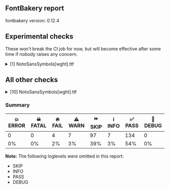 ## FontBakery report

fontbakery version: 0.12.4



## Experimental checks

These won't break the CI job for now, but will become effective after some time if nobody raises any concern.


<details><summary>[1] NotoSansSymbols[wght].ttf</summary>
<div>
<details>
    <summary>⚠️ <b>WARN</b> Validate location, size and resolution of article images. <a href="https://fontbakery.readthedocs.io/en/stable/fontbakery/checks/googlefonts.article.html#"></a></summary>
    <div>







* ⚠️ **WARN** <p>Family metadata at fonts/NotoSansSymbols/googlefonts/variable does not have an article.</p>
 [code: lacks-article]



</div>
</details>
</div>
</details>




## All other checks



<details><summary>[10] NotoSansSymbols[wght].ttf</summary>
<div>
<details>
    <summary>⚠️ <b>WARN</b> Detect any interpolation issues in the font. <a href="https://fontbakery.readthedocs.io/en/stable/fontbakery/checks/universal.html#"></a></summary>
    <div>







* ⚠️ **WARN** <p>Interpolation issues were found in the font:</p>
<pre><code>- Contour 2 point 10 in glyph 'u1F75D' has a kink between location wght=100 and location wght=900

- Contour 0 point 51 in glyph 'uni2649' has a kink between location wght=400 and location wght=100

- Contour 0 point 51 in glyph 'uni2649' has a kink between location wght=100 and location wght=900
</code></pre>
 [code: interpolation-issues]



</div>
</details>

<details>
    <summary>⚠️ <b>WARN</b> Check math signs have the same width. <a href="https://fontbakery.readthedocs.io/en/stable/fontbakery/checks/universal.html#"></a></summary>
    <div>







* ⚠️ **WARN** <p>The most common width is 572 among a set of 6 math glyphs.
The following math glyphs have a different width, though:</p>
<p>Width = 322:
minus</p>
 [code: width-outliers]



</div>
</details>

<details>
    <summary>⚠️ <b>WARN</b> Check font contains no unreachable glyphs <a href="https://fontbakery.readthedocs.io/en/stable/fontbakery/checks/universal.html#"></a></summary>
    <div>







* ⚠️ **WARN** <p>The following glyphs could not be reached by codepoint or substitution rules:</p>
<pre><code>- enclosingcircle

- enclosingcirclebackslash

- enclosingdiamond

- enclosingsquare

- enclosingupwardpointingtriangle
</code></pre>
 [code: unreachable-glyphs]



</div>
</details>

<details>
    <summary>⚠️ <b>WARN</b> Ensure soft_dotted characters lose their dot when combined with marks that replace the dot. <a href="https://fontbakery.readthedocs.io/en/stable/fontbakery/checks/shaping.html#"></a></summary>
    <div>







* ⚠️ **WARN** <p>The dot of soft dotted characters used in orthographies <em>must</em> disappear in the following strings: į̀ į́ į̂ į̃ į̄ į̌</p>
<p>The dot of soft dotted characters <em>should</em> disappear in other cases, for example: į̆ į̇ į̈ į̊ į̋ į̦̀ į̦́ į̦̂ į̦̃ į̦̄ į̦̆ į̦̇ į̦̈ į̦̊ į̦̋ į̦̌ į̧̀ į̧́ į̧̂ į̧̃</p>
<p>Your font fully covers the following languages that require the soft-dotted feature: Lithuanian (Latn, 2,357,094 speakers).</p>
<p>Your font does <em>not</em> cover the following languages that require the soft-dotted feature: Southern Kisi (Latn, 360,000 speakers), Dutch (Latn, 31,709,104 speakers), Sar (Latn, 500,000 speakers), Mango (Latn, 77,000 speakers), Belarusian (Cyrl, 10,064,517 speakers), Cicipu (Latn, 44,000 speakers), Makaa (Latn, 221,000 speakers), Koonzime (Latn, 40,000 speakers), Lugbara (Latn, 2,200,000 speakers), Dan (Latn, 1,099,244 speakers), Nzakara (Latn, 50,000 speakers), Dii (Latn, 71,000 speakers), Bete-Bendi (Latn, 100,000 speakers), Avokaya (Latn, 100,000 speakers), Aghem (Latn, 38,843 speakers), Kom (Latn, 360,685 speakers), Nateni (Latn, 100,000 speakers), Zapotec (Latn, 490,000 speakers), Igbo (Latn, 27,823,640 speakers), Bafut (Latn, 158,146 speakers), Ekpeye (Latn, 226,000 speakers), Yala (Latn, 200,000 speakers), Kpelle, Guinea (Latn, 622,000 speakers), Ijo, Southeast (Latn, 2,471,000 speakers), Ukrainian (Cyrl, 29,273,587 speakers), Mundani (Latn, 34,000 speakers), Mfumte (Latn, 79,000 speakers), Gulay (Latn, 250,478 speakers), South Central Banda (Latn, 244,000 speakers), Ngbaka (Latn, 1,020,000 speakers), Ebira (Latn, 2,200,000 speakers), Basaa (Latn, 332,940 speakers), Ejagham (Latn, 120,000 speakers), Navajo (Latn, 166,319 speakers), Fur (Latn, 1,230,163 speakers), Ma’di (Latn, 584,000 speakers).</p>
 [code: soft-dotted]



</div>
</details>

<details>
    <summary>⚠️ <b>WARN</b> Check for codepoints not covered by METADATA subsets. <a href="https://fontbakery.readthedocs.io/en/stable/fontbakery/checks/googlefonts.subsets.html#"></a></summary>
    <div>







* ⚠️ **WARN** <p>The following codepoints supported by the font are not covered by
any subsets defined in the font's metadata file, and will never
be served. You can solve this by either manually adding additional
subset declarations to METADATA.pb, or by editing the glyphset
definitions.</p>
<ul>
<li>U+02C7 CARON: try adding one of: canadian-aboriginal, yi, tifinagh</li>
<li>U+02C9 MODIFIER LETTER MACRON: not included in any glyphset definition</li>
<li>U+02D8 BREVE: try adding one of: canadian-aboriginal, yi</li>
<li>U+02D9 DOT ABOVE: try adding one of: canadian-aboriginal, yi</li>
<li>U+02DB OGONEK: try adding one of: canadian-aboriginal, yi</li>
<li>U+02DD DOUBLE ACUTE ACCENT: not included in any glyphset definition</li>
<li>U+0302 COMBINING CIRCUMFLEX ACCENT: try adding one of: cherokee, tifinagh, coptic, math</li>
<li>U+0306 COMBINING BREVE: try adding one of: old-permic, tifinagh</li>
<li>U+0307 COMBINING DOT ABOVE: try adding one of: malayalam, tifinagh, canadian-aboriginal, syriac, tai-le, coptic, old-permic, math</li>
<li>U+030A COMBINING RING ABOVE: try adding syriac</li>
<li>U+030B COMBINING DOUBLE ACUTE ACCENT: try adding one of: cherokee, osage</li>
<li>U+030C COMBINING CARON: try adding one of: cherokee, tai-le</li>
<li>U+0326 COMBINING COMMA BELOW: not included in any glyphset definition</li>
<li>U+0327 COMBINING CEDILLA: not included in any glyphset definition</li>
<li>U+0328 COMBINING OGONEK: not included in any glyphset definition</li>
<li>U+20DD COMBINING ENCLOSING CIRCLE: try adding symbols</li>
<li>U+20DE COMBINING ENCLOSING SQUARE: try adding symbols</li>
<li>U+20DF COMBINING ENCLOSING DIAMOND: try adding symbols</li>
<li>U+20E0 COMBINING ENCLOSING CIRCLE BACKSLASH: try adding symbols</li>
<li>U+20E2 COMBINING ENCLOSING SCREEN: try adding symbols</li>
<li>U+20E3 COMBINING ENCLOSING KEYCAP: try adding symbols</li>
<li>U+20E4 COMBINING ENCLOSING UPWARD POINTING TRIANGLE: try adding symbols</li>
<li>U+2160 ROMAN NUMERAL ONE: try adding symbols</li>
<li>U+2161 ROMAN NUMERAL TWO: try adding symbols</li>
<li>U+2162 ROMAN NUMERAL THREE: try adding symbols</li>
<li>U+2163 ROMAN NUMERAL FOUR: try adding symbols</li>
<li>U+2164 ROMAN NUMERAL FIVE: try adding symbols</li>
<li>U+2165 ROMAN NUMERAL SIX: try adding symbols</li>
<li>U+2166 ROMAN NUMERAL SEVEN: try adding symbols</li>
<li>U+2167 ROMAN NUMERAL EIGHT: try adding symbols</li>
<li>U+2168 ROMAN NUMERAL NINE: try adding symbols</li>
<li>U+2169 ROMAN NUMERAL TEN: try adding symbols</li>
<li>U+216A ROMAN NUMERAL ELEVEN: try adding symbols</li>
<li>U+216B ROMAN NUMERAL TWELVE: try adding symbols</li>
<li>U+216C ROMAN NUMERAL FIFTY: try adding symbols</li>
<li>U+216D ROMAN NUMERAL ONE HUNDRED: try adding symbols</li>
<li>U+216E ROMAN NUMERAL FIVE HUNDRED: try adding symbols</li>
<li>U+216F ROMAN NUMERAL ONE THOUSAND: try adding symbols</li>
<li>U+2170 SMALL ROMAN NUMERAL ONE: try adding symbols</li>
<li>U+2171 SMALL ROMAN NUMERAL TWO: try adding symbols</li>
<li>U+2172 SMALL ROMAN NUMERAL THREE: try adding symbols</li>
<li>U+2173 SMALL ROMAN NUMERAL FOUR: try adding symbols</li>
<li>U+2174 SMALL ROMAN NUMERAL FIVE: try adding symbols</li>
<li>U+2175 SMALL ROMAN NUMERAL SIX: try adding symbols</li>
<li>U+2176 SMALL ROMAN NUMERAL SEVEN: try adding symbols</li>
<li>U+2177 SMALL ROMAN NUMERAL EIGHT: try adding symbols</li>
<li>U+2178 SMALL ROMAN NUMERAL NINE: try adding symbols</li>
<li>U+2179 SMALL ROMAN NUMERAL TEN: try adding symbols</li>
<li>U+217A SMALL ROMAN NUMERAL ELEVEN: try adding symbols</li>
<li>U+217B SMALL ROMAN NUMERAL TWELVE: try adding symbols</li>
<li>U+217C SMALL ROMAN NUMERAL FIFTY: try adding symbols</li>
<li>U+217D SMALL ROMAN NUMERAL ONE HUNDRED: try adding symbols</li>
<li>U+217E SMALL ROMAN NUMERAL FIVE HUNDRED: try adding symbols</li>
<li>U+217F SMALL ROMAN NUMERAL ONE THOUSAND: try adding symbols</li>
<li>U+2180 ROMAN NUMERAL ONE THOUSAND C D: try adding symbols</li>
<li>U+2181 ROMAN NUMERAL FIVE THOUSAND: try adding symbols</li>
<li>U+2182 ROMAN NUMERAL TEN THOUSAND: try adding symbols</li>
<li>U+2183 ROMAN NUMERAL REVERSED ONE HUNDRED: try adding symbols</li>
<li>U+2185 ROMAN NUMERAL SIX LATE FORM: try adding symbols</li>
<li>U+2186 ROMAN NUMERAL FIFTY EARLY FORM: try adding symbols</li>
<li>U+2187 ROMAN NUMERAL FIFTY THOUSAND: try adding symbols</li>
<li>U+2188 ROMAN NUMERAL ONE HUNDRED THOUSAND: try adding symbols</li>
<li>U+218A TURNED DIGIT TWO: try adding symbols</li>
<li>U+218B TURNED DIGIT THREE: try adding symbols</li>
<li>U+2190 LEFTWARDS ARROW: try adding one of: symbols, math</li>
<li>U+2192 RIGHTWARDS ARROW: try adding one of: symbols, math</li>
<li>U+2194 LEFT RIGHT ARROW: try adding one of: symbols, math</li>
<li>U+2195 UP DOWN ARROW: try adding one of: symbols, math</li>
<li>U+2196 NORTH WEST ARROW: try adding one of: symbols, math</li>
<li>U+2197 NORTH EAST ARROW: try adding one of: symbols, math</li>
<li>U+2198 SOUTH EAST ARROW: try adding one of: symbols, math</li>
<li>U+2199 SOUTH WEST ARROW: try adding one of: symbols, math</li>
<li>U+2300 DIAMETER SIGN: try adding symbols</li>
<li>U+2301 ELECTRIC ARROW: try adding symbols</li>
<li>U+2302 HOUSE: try adding symbols</li>
<li>U+2303 UP ARROWHEAD: try adding symbols</li>
<li>U+2304 DOWN ARROWHEAD: try adding symbols</li>
<li>U+2305 PROJECTIVE: try adding symbols</li>
<li>U+2306 PERSPECTIVE: try adding symbols</li>
<li>U+2307 WAVY LINE: try adding symbols</li>
<li>U+2308 LEFT CEILING: try adding one of: symbols, math</li>
<li>U+2309 RIGHT CEILING: try adding one of: symbols, math</li>
<li>U+230A LEFT FLOOR: try adding one of: symbols, math</li>
<li>U+230B RIGHT FLOOR: try adding one of: symbols, math</li>
<li>U+230C BOTTOM RIGHT CROP: try adding symbols</li>
<li>U+230D BOTTOM LEFT CROP: try adding symbols</li>
<li>U+230E TOP RIGHT CROP: try adding symbols</li>
<li>U+230F TOP LEFT CROP: try adding symbols</li>
<li>U+2311 SQUARE LOZENGE: try adding symbols</li>
<li>U+2312 ARC: try adding symbols</li>
<li>U+2313 SEGMENT: try adding symbols</li>
<li>U+2314 SECTOR: try adding symbols</li>
<li>U+2315 TELEPHONE RECORDER: try adding symbols</li>
<li>U+2317 VIEWDATA SQUARE: try adding symbols</li>
<li>U+231C TOP LEFT CORNER: try adding one of: symbols, math</li>
<li>U+231D TOP RIGHT CORNER: try adding one of: symbols, math</li>
<li>U+231E BOTTOM LEFT CORNER: try adding one of: symbols, math</li>
<li>U+231F BOTTOM RIGHT CORNER: try adding one of: symbols, math</li>
<li>U+2322 FROWN: try adding symbols</li>
<li>U+2323 SMILE: try adding symbols</li>
<li>U+2329 LEFT-POINTING ANGLE BRACKET: try adding symbols</li>
<li>U+232A RIGHT-POINTING ANGLE BRACKET: try adding symbols</li>
<li>U+232C BENZENE RING: try adding symbols</li>
<li>U+232D CYLINDRICITY: try adding symbols</li>
<li>U+232E ALL AROUND-PROFILE: try adding symbols</li>
<li>U+232F SYMMETRY: try adding symbols</li>
<li>U+2330 TOTAL RUNOUT: try adding symbols</li>
<li>U+2331 DIMENSION ORIGIN: try adding symbols</li>
<li>U+2332 CONICAL TAPER: try adding symbols</li>
<li>U+2333 SLOPE: try adding symbols</li>
<li>U+2334 COUNTERBORE: try adding symbols</li>
<li>U+2335 COUNTERSINK: try adding symbols</li>
<li>U+237C RIGHT ANGLE WITH DOWNWARDS ZIGZAG ARROW: try adding one of: symbols, math</li>
<li>U+2380 INSERTION SYMBOL: try adding symbols</li>
<li>U+2381 CONTINUOUS UNDERLINE SYMBOL: try adding symbols</li>
<li>U+2382 DISCONTINUOUS UNDERLINE SYMBOL: try adding symbols</li>
<li>U+2383 EMPHASIS SYMBOL: try adding symbols</li>
<li>U+2384 COMPOSITION SYMBOL: try adding symbols</li>
<li>U+2385 WHITE SQUARE WITH CENTRE VERTICAL LINE: try adding symbols</li>
<li>U+2386 ENTER SYMBOL: try adding symbols</li>
<li>U+2387 ALTERNATIVE KEY SYMBOL: try adding symbols</li>
<li>U+2388 HELM SYMBOL: try adding symbols</li>
<li>U+2389 CIRCLED HORIZONTAL BAR WITH NOTCH: try adding symbols</li>
<li>U+238A CIRCLED TRIANGLE DOWN: try adding symbols</li>
<li>U+238B BROKEN CIRCLE WITH NORTHWEST ARROW: try adding symbols</li>
<li>U+238C UNDO SYMBOL: try adding symbols</li>
<li>U+238D MONOSTABLE SYMBOL: try adding symbols</li>
<li>U+238E HYSTERESIS SYMBOL: try adding symbols</li>
<li>U+238F OPEN-CIRCUIT-OUTPUT H-TYPE SYMBOL: try adding symbols</li>
<li>U+2390 OPEN-CIRCUIT-OUTPUT L-TYPE SYMBOL: try adding symbols</li>
<li>U+2391 PASSIVE-PULL-DOWN-OUTPUT SYMBOL: try adding symbols</li>
<li>U+2392 PASSIVE-PULL-UP-OUTPUT SYMBOL: try adding symbols</li>
<li>U+2393 DIRECT CURRENT SYMBOL FORM TWO: try adding symbols</li>
<li>U+2394 SOFTWARE-FUNCTION SYMBOL: try adding symbols</li>
<li>U+2396 DECIMAL SEPARATOR KEY SYMBOL: try adding symbols</li>
<li>U+2397 PREVIOUS PAGE: try adding symbols</li>
<li>U+2398 NEXT PAGE: try adding symbols</li>
<li>U+2399 PRINT SCREEN SYMBOL: try adding symbols</li>
<li>U+239A CLEAR SCREEN SYMBOL: try adding symbols</li>
<li>U+23AF HORIZONTAL LINE EXTENSION: try adding one of: symbols, math</li>
<li>U+23BE DENTISTRY SYMBOL LIGHT VERTICAL AND TOP RIGHT: try adding symbols</li>
<li>U+23BF DENTISTRY SYMBOL LIGHT VERTICAL AND BOTTOM RIGHT: try adding symbols</li>
<li>U+23C0 DENTISTRY SYMBOL LIGHT VERTICAL WITH CIRCLE: try adding symbols</li>
<li>U+23C1 DENTISTRY SYMBOL LIGHT DOWN AND HORIZONTAL WITH CIRCLE: try adding symbols</li>
<li>U+23C2 DENTISTRY SYMBOL LIGHT UP AND HORIZONTAL WITH CIRCLE: try adding symbols</li>
<li>U+23C3 DENTISTRY SYMBOL LIGHT VERTICAL WITH TRIANGLE: try adding symbols</li>
<li>U+23C4 DENTISTRY SYMBOL LIGHT DOWN AND HORIZONTAL WITH TRIANGLE: try adding symbols</li>
<li>U+23C5 DENTISTRY SYMBOL LIGHT UP AND HORIZONTAL WITH TRIANGLE: try adding symbols</li>
<li>U+23C6 DENTISTRY SYMBOL LIGHT VERTICAL AND WAVE: try adding symbols</li>
<li>U+23C7 DENTISTRY SYMBOL LIGHT DOWN AND HORIZONTAL WITH WAVE: try adding symbols</li>
<li>U+23C8 DENTISTRY SYMBOL LIGHT UP AND HORIZONTAL WITH WAVE: try adding symbols</li>
<li>U+23C9 DENTISTRY SYMBOL LIGHT DOWN AND HORIZONTAL: try adding symbols</li>
<li>U+23CA DENTISTRY SYMBOL LIGHT UP AND HORIZONTAL: try adding symbols</li>
<li>U+23CB DENTISTRY SYMBOL LIGHT VERTICAL AND TOP LEFT: try adding symbols</li>
<li>U+23CC DENTISTRY SYMBOL LIGHT VERTICAL AND BOTTOM LEFT: try adding symbols</li>
<li>U+23CD SQUARE FOOT: try adding symbols</li>
<li>U+23D0 VERTICAL LINE EXTENSION: try adding one of: symbols, math</li>
<li>U+23D1 METRICAL BREVE: try adding symbols</li>
<li>U+23D2 METRICAL LONG OVER SHORT: try adding symbols</li>
<li>U+23D3 METRICAL SHORT OVER LONG: try adding symbols</li>
<li>U+23D4 METRICAL LONG OVER TWO SHORTS: try adding symbols</li>
<li>U+23D5 METRICAL TWO SHORTS OVER LONG: try adding symbols</li>
<li>U+23D6 METRICAL TWO SHORTS JOINED: try adding symbols</li>
<li>U+23D7 METRICAL TRISEME: try adding symbols</li>
<li>U+23D8 METRICAL TETRASEME: try adding symbols</li>
<li>U+23D9 METRICAL PENTASEME: try adding symbols</li>
<li>U+23DA EARTH GROUND: try adding symbols</li>
<li>U+23DB FUSE: try adding symbols</li>
<li>U+23E2 WHITE TRAPEZIUM: try adding symbols</li>
<li>U+23E3 BENZENE RING WITH CIRCLE: try adding symbols</li>
<li>U+23E4 STRAIGHTNESS: try adding symbols</li>
<li>U+23E5 FLATNESS: try adding symbols</li>
<li>U+23E6 AC CURRENT: try adding symbols</li>
<li>U+23E7 ELECTRICAL INTERSECTION: try adding symbols</li>
<li>U+23E8 DECIMAL EXPONENT SYMBOL: try adding symbols</li>
<li>U+2460 CIRCLED DIGIT ONE: try adding one of: symbols, mongolian, yi</li>
<li>U+2461 CIRCLED DIGIT TWO: try adding one of: symbols, mongolian, yi</li>
<li>U+2462 CIRCLED DIGIT THREE: try adding one of: symbols, mongolian, yi</li>
<li>U+2463 CIRCLED DIGIT FOUR: try adding one of: symbols, mongolian, yi</li>
<li>U+2464 CIRCLED DIGIT FIVE: try adding one of: symbols, mongolian, yi</li>
<li>U+2465 CIRCLED DIGIT SIX: try adding one of: symbols, mongolian, yi</li>
<li>U+2466 CIRCLED DIGIT SEVEN: try adding one of: symbols, mongolian, yi</li>
<li>U+2467 CIRCLED DIGIT EIGHT: try adding one of: symbols, mongolian, yi</li>
<li>U+2468 CIRCLED DIGIT NINE: try adding one of: symbols, mongolian, yi</li>
<li>U+2469 CIRCLED NUMBER TEN: try adding one of: symbols, mongolian, yi</li>
<li>U+246A CIRCLED NUMBER ELEVEN: try adding one of: symbols, mongolian, yi</li>
<li>U+246B CIRCLED NUMBER TWELVE: try adding one of: symbols, mongolian, yi</li>
<li>U+246C CIRCLED NUMBER THIRTEEN: try adding one of: symbols, mongolian, yi</li>
<li>U+246D CIRCLED NUMBER FOURTEEN: try adding one of: symbols, mongolian, yi</li>
<li>U+246E CIRCLED NUMBER FIFTEEN: try adding one of: symbols, mongolian, yi</li>
<li>U+246F CIRCLED NUMBER SIXTEEN: try adding one of: symbols, mongolian, yi</li>
<li>U+2470 CIRCLED NUMBER SEVENTEEN: try adding one of: symbols, mongolian, yi</li>
<li>U+2471 CIRCLED NUMBER EIGHTEEN: try adding one of: symbols, mongolian, yi</li>
<li>U+2472 CIRCLED NUMBER NINETEEN: try adding one of: symbols, mongolian, yi</li>
<li>U+2473 CIRCLED NUMBER TWENTY: try adding one of: symbols, mongolian, yi</li>
<li>U+2474 PARENTHESIZED DIGIT ONE: try adding one of: symbols, math</li>
<li>U+2475 PARENTHESIZED DIGIT TWO: try adding one of: symbols, math</li>
<li>U+2476 PARENTHESIZED DIGIT THREE: try adding symbols</li>
<li>U+2477 PARENTHESIZED DIGIT FOUR: try adding symbols</li>
<li>U+2478 PARENTHESIZED DIGIT FIVE: try adding symbols</li>
<li>U+2479 PARENTHESIZED DIGIT SIX: try adding symbols</li>
<li>U+247A PARENTHESIZED DIGIT SEVEN: try adding symbols</li>
<li>U+247B PARENTHESIZED DIGIT EIGHT: try adding symbols</li>
<li>U+247C PARENTHESIZED DIGIT NINE: try adding symbols</li>
<li>U+247D PARENTHESIZED NUMBER TEN: try adding symbols</li>
<li>U+247E PARENTHESIZED NUMBER ELEVEN: try adding symbols</li>
<li>U+247F PARENTHESIZED NUMBER TWELVE: try adding symbols</li>
<li>U+2480 PARENTHESIZED NUMBER THIRTEEN: try adding symbols</li>
<li>U+2481 PARENTHESIZED NUMBER FOURTEEN: try adding symbols</li>
<li>U+2482 PARENTHESIZED NUMBER FIFTEEN: try adding symbols</li>
<li>U+2483 PARENTHESIZED NUMBER SIXTEEN: try adding symbols</li>
<li>U+2484 PARENTHESIZED NUMBER SEVENTEEN: try adding symbols</li>
<li>U+2485 PARENTHESIZED NUMBER EIGHTEEN: try adding symbols</li>
<li>U+2486 PARENTHESIZED NUMBER NINETEEN: try adding symbols</li>
<li>U+2487 PARENTHESIZED NUMBER TWENTY: try adding symbols</li>
<li>U+2488 DIGIT ONE FULL STOP: try adding symbols</li>
<li>U+2489 DIGIT TWO FULL STOP: try adding symbols</li>
<li>U+248A DIGIT THREE FULL STOP: try adding symbols</li>
<li>U+248B DIGIT FOUR FULL STOP: try adding symbols</li>
<li>U+248C DIGIT FIVE FULL STOP: try adding symbols</li>
<li>U+248D DIGIT SIX FULL STOP: try adding symbols</li>
<li>U+248E DIGIT SEVEN FULL STOP: try adding symbols</li>
<li>U+248F DIGIT EIGHT FULL STOP: try adding symbols</li>
<li>U+2490 DIGIT NINE FULL STOP: try adding symbols</li>
<li>U+2491 NUMBER TEN FULL STOP: try adding symbols</li>
<li>U+2492 NUMBER ELEVEN FULL STOP: try adding symbols</li>
<li>U+2493 NUMBER TWELVE FULL STOP: try adding symbols</li>
<li>U+2494 NUMBER THIRTEEN FULL STOP: try adding symbols</li>
<li>U+2495 NUMBER FOURTEEN FULL STOP: try adding symbols</li>
<li>U+2496 NUMBER FIFTEEN FULL STOP: try adding symbols</li>
<li>U+2497 NUMBER SIXTEEN FULL STOP: try adding symbols</li>
<li>U+2498 NUMBER SEVENTEEN FULL STOP: try adding symbols</li>
<li>U+2499 NUMBER EIGHTEEN FULL STOP: try adding symbols</li>
<li>U+249A NUMBER NINETEEN FULL STOP: try adding symbols</li>
<li>U+249B NUMBER TWENTY FULL STOP: try adding symbols</li>
<li>U+249C PARENTHESIZED LATIN SMALL LETTER A: try adding symbols</li>
<li>U+249D PARENTHESIZED LATIN SMALL LETTER B: try adding symbols</li>
<li>U+249E PARENTHESIZED LATIN SMALL LETTER C: try adding symbols</li>
<li>U+249F PARENTHESIZED LATIN SMALL LETTER D: try adding symbols</li>
<li>U+24A0 PARENTHESIZED LATIN SMALL LETTER E: try adding symbols</li>
<li>U+24A1 PARENTHESIZED LATIN SMALL LETTER F: try adding symbols</li>
<li>U+24A2 PARENTHESIZED LATIN SMALL LETTER G: try adding symbols</li>
<li>U+24A3 PARENTHESIZED LATIN SMALL LETTER H: try adding symbols</li>
<li>U+24A4 PARENTHESIZED LATIN SMALL LETTER I: try adding symbols</li>
<li>U+24A5 PARENTHESIZED LATIN SMALL LETTER J: try adding symbols</li>
<li>U+24A6 PARENTHESIZED LATIN SMALL LETTER K: try adding symbols</li>
<li>U+24A7 PARENTHESIZED LATIN SMALL LETTER L: try adding symbols</li>
<li>U+24A8 PARENTHESIZED LATIN SMALL LETTER M: try adding symbols</li>
<li>U+24A9 PARENTHESIZED LATIN SMALL LETTER N: try adding symbols</li>
<li>U+24AA PARENTHESIZED LATIN SMALL LETTER O: try adding symbols</li>
<li>U+24AB PARENTHESIZED LATIN SMALL LETTER P: try adding symbols</li>
<li>U+24AC PARENTHESIZED LATIN SMALL LETTER Q: try adding symbols</li>
<li>U+24AD PARENTHESIZED LATIN SMALL LETTER R: try adding symbols</li>
<li>U+24AE PARENTHESIZED LATIN SMALL LETTER S: try adding symbols</li>
<li>U+24AF PARENTHESIZED LATIN SMALL LETTER T: try adding symbols</li>
<li>U+24B0 PARENTHESIZED LATIN SMALL LETTER U: try adding symbols</li>
<li>U+24B1 PARENTHESIZED LATIN SMALL LETTER V: try adding symbols</li>
<li>U+24B2 PARENTHESIZED LATIN SMALL LETTER W: try adding symbols</li>
<li>U+24B3 PARENTHESIZED LATIN SMALL LETTER X: try adding symbols</li>
<li>U+24B4 PARENTHESIZED LATIN SMALL LETTER Y: try adding symbols</li>
<li>U+24B5 PARENTHESIZED LATIN SMALL LETTER Z: try adding symbols</li>
<li>U+24B6 CIRCLED LATIN CAPITAL LETTER A: try adding symbols</li>
<li>U+24B7 CIRCLED LATIN CAPITAL LETTER B: try adding symbols</li>
<li>U+24B8 CIRCLED LATIN CAPITAL LETTER C: try adding symbols</li>
<li>U+24B9 CIRCLED LATIN CAPITAL LETTER D: try adding symbols</li>
<li>U+24BA CIRCLED LATIN CAPITAL LETTER E: try adding symbols</li>
<li>U+24BB CIRCLED LATIN CAPITAL LETTER F: try adding symbols</li>
<li>U+24BC CIRCLED LATIN CAPITAL LETTER G: try adding symbols</li>
<li>U+24BD CIRCLED LATIN CAPITAL LETTER H: try adding symbols</li>
<li>U+24BE CIRCLED LATIN CAPITAL LETTER I: try adding symbols</li>
<li>U+24BF CIRCLED LATIN CAPITAL LETTER J: try adding symbols</li>
<li>U+24C0 CIRCLED LATIN CAPITAL LETTER K: try adding symbols</li>
<li>U+24C1 CIRCLED LATIN CAPITAL LETTER L: try adding symbols</li>
<li>U+24C2 CIRCLED LATIN CAPITAL LETTER M: try adding symbols</li>
<li>U+24C3 CIRCLED LATIN CAPITAL LETTER N: try adding symbols</li>
<li>U+24C4 CIRCLED LATIN CAPITAL LETTER O: try adding symbols</li>
<li>U+24C5 CIRCLED LATIN CAPITAL LETTER P: try adding symbols</li>
<li>U+24C6 CIRCLED LATIN CAPITAL LETTER Q: try adding symbols</li>
<li>U+24C7 CIRCLED LATIN CAPITAL LETTER R: try adding symbols</li>
<li>U+24C8 CIRCLED LATIN CAPITAL LETTER S: try adding symbols</li>
<li>U+24C9 CIRCLED LATIN CAPITAL LETTER T: try adding symbols</li>
<li>U+24CA CIRCLED LATIN CAPITAL LETTER U: try adding symbols</li>
<li>U+24CB CIRCLED LATIN CAPITAL LETTER V: try adding symbols</li>
<li>U+24CC CIRCLED LATIN CAPITAL LETTER W: try adding symbols</li>
<li>U+24CD CIRCLED LATIN CAPITAL LETTER X: try adding symbols</li>
<li>U+24CE CIRCLED LATIN CAPITAL LETTER Y: try adding symbols</li>
<li>U+24CF CIRCLED LATIN CAPITAL LETTER Z: try adding symbols</li>
<li>U+24D0 CIRCLED LATIN SMALL LETTER A: try adding symbols</li>
<li>U+24D1 CIRCLED LATIN SMALL LETTER B: try adding symbols</li>
<li>U+24D2 CIRCLED LATIN SMALL LETTER C: try adding symbols</li>
<li>U+24D3 CIRCLED LATIN SMALL LETTER D: try adding symbols</li>
<li>U+24D4 CIRCLED LATIN SMALL LETTER E: try adding symbols</li>
<li>U+24D5 CIRCLED LATIN SMALL LETTER F: try adding symbols</li>
<li>U+24D6 CIRCLED LATIN SMALL LETTER G: try adding symbols</li>
<li>U+24D7 CIRCLED LATIN SMALL LETTER H: try adding symbols</li>
<li>U+24D8 CIRCLED LATIN SMALL LETTER I: try adding symbols</li>
<li>U+24D9 CIRCLED LATIN SMALL LETTER J: try adding symbols</li>
<li>U+24DA CIRCLED LATIN SMALL LETTER K: try adding symbols</li>
<li>U+24DB CIRCLED LATIN SMALL LETTER L: try adding symbols</li>
<li>U+24DC CIRCLED LATIN SMALL LETTER M: try adding symbols</li>
<li>U+24DD CIRCLED LATIN SMALL LETTER N: try adding symbols</li>
<li>U+24DE CIRCLED LATIN SMALL LETTER O: try adding symbols</li>
<li>U+24DF CIRCLED LATIN SMALL LETTER P: try adding symbols</li>
<li>U+24E0 CIRCLED LATIN SMALL LETTER Q: try adding symbols</li>
<li>U+24E1 CIRCLED LATIN SMALL LETTER R: try adding symbols</li>
<li>U+24E2 CIRCLED LATIN SMALL LETTER S: try adding symbols</li>
<li>U+24E3 CIRCLED LATIN SMALL LETTER T: try adding symbols</li>
<li>U+24E4 CIRCLED LATIN SMALL LETTER U: try adding symbols</li>
<li>U+24E5 CIRCLED LATIN SMALL LETTER V: try adding symbols</li>
<li>U+24E6 CIRCLED LATIN SMALL LETTER W: try adding symbols</li>
<li>U+24E7 CIRCLED LATIN SMALL LETTER X: try adding symbols</li>
<li>U+24E8 CIRCLED LATIN SMALL LETTER Y: try adding symbols</li>
<li>U+24E9 CIRCLED LATIN SMALL LETTER Z: try adding symbols</li>
<li>U+24EA CIRCLED DIGIT ZERO: try adding symbols</li>
<li>U+24EB NEGATIVE CIRCLED NUMBER ELEVEN: try adding symbols</li>
<li>U+24EC NEGATIVE CIRCLED NUMBER TWELVE: try adding symbols</li>
<li>U+24ED NEGATIVE CIRCLED NUMBER THIRTEEN: try adding symbols</li>
<li>U+24EE NEGATIVE CIRCLED NUMBER FOURTEEN: try adding symbols</li>
<li>U+24EF NEGATIVE CIRCLED NUMBER FIFTEEN: try adding symbols</li>
<li>U+24F0 NEGATIVE CIRCLED NUMBER SIXTEEN: try adding symbols</li>
<li>U+24F1 NEGATIVE CIRCLED NUMBER SEVENTEEN: try adding symbols</li>
<li>U+24F2 NEGATIVE CIRCLED NUMBER EIGHTEEN: try adding symbols</li>
<li>U+24F3 NEGATIVE CIRCLED NUMBER NINETEEN: try adding symbols</li>
<li>U+24F4 NEGATIVE CIRCLED NUMBER TWENTY: try adding symbols</li>
<li>U+24F5 DOUBLE CIRCLED DIGIT ONE: try adding symbols</li>
<li>U+24F6 DOUBLE CIRCLED DIGIT TWO: try adding symbols</li>
<li>U+24F7 DOUBLE CIRCLED DIGIT THREE: try adding symbols</li>
<li>U+24F8 DOUBLE CIRCLED DIGIT FOUR: try adding symbols</li>
<li>U+24F9 DOUBLE CIRCLED DIGIT FIVE: try adding symbols</li>
<li>U+24FA DOUBLE CIRCLED DIGIT SIX: try adding symbols</li>
<li>U+24FB DOUBLE CIRCLED DIGIT SEVEN: try adding symbols</li>
<li>U+24FC DOUBLE CIRCLED DIGIT EIGHT: try adding symbols</li>
<li>U+24FD DOUBLE CIRCLED DIGIT NINE: try adding symbols</li>
<li>U+24FE DOUBLE CIRCLED NUMBER TEN: try adding symbols</li>
<li>U+24FF NEGATIVE CIRCLED DIGIT ZERO: try adding symbols</li>
<li>U+25CC DOTTED CIRCLE: try adding one of: phags-pa, duployan, thaana, mongolian, brahmi, thai, mahajani, hebrew, canadian-aboriginal, devanagari, old-permic, yi, balinese, zanabazar-square, tai-tham, tai-viet, elbasan, buginese, khmer, hanifi-rohingya, bhaiksuki, dogra, tagalog, osage, tibetan, armenian, sharada, bengali, modi, psalter-pahlavi, tamil, manichaean, warang-citi, mandaic, new-tai-lue, ahom, adlam, soyombo, coptic, miao, mende-kikakui, oriya, hanunoo, malayalam, buhid, grantha, music, syloti-nagri, sogdian, masaram-gondi, lepcha, saurashtra, batak, cham, bassa-vah, gunjala-gondi, tirhuta, kayah-li, gurmukhi, pahawh-hmong, kaithi, wancho, siddham, newa, math, sinhala, kharoshthi, rejang, tai-le, gujarati, meetei-mayek, limbu, myanmar, chakma, symbols, takri, telugu, lao, khudawadi, caucasian-albanian, tifinagh, javanese, tagbanwa, marchen, nko, sundanese, kannada, syriac, khojki</li>
<li>U+260A ASCENDING NODE: try adding symbols</li>
<li>U+260B DESCENDING NODE: try adding symbols</li>
<li>U+260C CONJUNCTION: try adding symbols</li>
<li>U+260D OPPOSITION: try adding symbols</li>
<li>U+2613 SALTIRE: try adding symbols</li>
<li>U+2624 CADUCEUS: try adding symbols</li>
<li>U+2625 ANKH: try adding symbols</li>
<li>U+2626 ORTHODOX CROSS: try adding symbols</li>
<li>U+2627 CHI RHO: try adding symbols</li>
<li>U+2628 CROSS OF LORRAINE: try adding symbols</li>
<li>U+2629 CROSS OF JERUSALEM: try adding symbols</li>
<li>U+262A STAR AND CRESCENT: try adding symbols</li>
<li>U+262B FARSI SYMBOL: try adding symbols</li>
<li>U+262C ADI SHAKTI: try adding one of: symbols, gurmukhi</li>
<li>U+262D HAMMER AND SICKLE: try adding symbols</li>
<li>U+262E PEACE SYMBOL: try adding symbols</li>
<li>U+262F YIN YANG: try adding symbols</li>
<li>U+2638 WHEEL OF DHARMA: try adding symbols</li>
<li>U+2639 WHITE FROWNING FACE: try adding symbols</li>
<li>U+263A WHITE SMILING FACE: try adding symbols</li>
<li>U+263B BLACK SMILING FACE: try adding symbols</li>
<li>U+263D FIRST QUARTER MOON: try adding symbols</li>
<li>U+263E LAST QUARTER MOON: try adding symbols</li>
<li>U+263F MERCURY: try adding symbols</li>
<li>U+2640 FEMALE SIGN: try adding symbols</li>
<li>U+2641 EARTH: try adding symbols</li>
<li>U+2642 MALE SIGN: try adding symbols</li>
<li>U+2643 JUPITER: try adding symbols</li>
<li>U+2644 SATURN: try adding symbols</li>
<li>U+2645 URANUS: try adding symbols</li>
<li>U+2646 NEPTUNE: try adding symbols</li>
<li>U+2647 PLUTO: try adding symbols</li>
<li>U+2648 ARIES: try adding symbols</li>
<li>U+2649 TAURUS: try adding symbols</li>
<li>U+264A GEMINI: try adding symbols</li>
<li>U+264B CANCER: try adding symbols</li>
<li>U+264C LEO: try adding symbols</li>
<li>U+264D VIRGO: try adding symbols</li>
<li>U+264E LIBRA: try adding symbols</li>
<li>U+264F SCORPIUS: try adding symbols</li>
<li>U+2650 SAGITTARIUS: try adding symbols</li>
<li>U+2651 CAPRICORN: try adding symbols</li>
<li>U+2652 AQUARIUS: try adding symbols</li>
<li>U+2653 PISCES: try adding symbols</li>
<li>U+2669 QUARTER NOTE: try adding one of: music, symbols</li>
<li>U+266A EIGHTH NOTE: try adding one of: music, symbols</li>
<li>U+266B BEAMED EIGHTH NOTES: try adding one of: music, symbols</li>
<li>U+266C BEAMED SIXTEENTH NOTES: try adding one of: music, symbols</li>
<li>U+266D MUSIC FLAT SIGN: try adding one of: music, symbols, math</li>
<li>U+266E MUSIC NATURAL SIGN: try adding one of: music, symbols, math</li>
<li>U+266F MUSIC SHARP SIGN: try adding one of: music, symbols, math</li>
<li>U+2670 WEST SYRIAC CROSS: try adding one of: symbols, syriac</li>
<li>U+2671 EAST SYRIAC CROSS: try adding one of: symbols, syriac</li>
<li>U+2672 UNIVERSAL RECYCLING SYMBOL: try adding symbols</li>
<li>U+2673 RECYCLING SYMBOL FOR TYPE-1 PLASTICS: try adding symbols</li>
<li>U+2674 RECYCLING SYMBOL FOR TYPE-2 PLASTICS: try adding symbols</li>
<li>U+2675 RECYCLING SYMBOL FOR TYPE-3 PLASTICS: try adding symbols</li>
<li>U+2676 RECYCLING SYMBOL FOR TYPE-4 PLASTICS: try adding symbols</li>
<li>U+2677 RECYCLING SYMBOL FOR TYPE-5 PLASTICS: try adding symbols</li>
<li>U+2678 RECYCLING SYMBOL FOR TYPE-6 PLASTICS: try adding symbols</li>
<li>U+2679 RECYCLING SYMBOL FOR TYPE-7 PLASTICS: try adding symbols</li>
<li>U+267A RECYCLING SYMBOL FOR GENERIC MATERIALS: try adding symbols</li>
<li>U+267B BLACK UNIVERSAL RECYCLING SYMBOL: try adding symbols</li>
<li>U+267C RECYCLED PAPER SYMBOL: try adding symbols</li>
<li>U+267D PARTIALLY-RECYCLED PAPER SYMBOL: try adding symbols</li>
<li>U+267E PERMANENT PAPER SIGN: try adding symbols</li>
<li>U+2690 WHITE FLAG: try adding symbols</li>
<li>U+2691 BLACK FLAG: try adding symbols</li>
<li>U+2692 HAMMER AND PICK: try adding symbols</li>
<li>U+2693 ANCHOR: try adding symbols</li>
<li>U+2694 CROSSED SWORDS: try adding symbols</li>
<li>U+2695 STAFF OF AESCULAPIUS: try adding symbols</li>
<li>U+2696 SCALES: try adding symbols</li>
<li>U+2697 ALEMBIC: try adding symbols</li>
<li>U+2698 FLOWER: try adding symbols</li>
<li>U+2699 GEAR: try adding symbols</li>
<li>U+269A STAFF OF HERMES: try adding symbols</li>
<li>U+269B ATOM SYMBOL: try adding symbols</li>
<li>U+269C FLEUR-DE-LIS: try adding symbols</li>
<li>U+269D OUTLINED WHITE STAR: try adding symbols</li>
<li>U+26A2 DOUBLED FEMALE SIGN: try adding symbols</li>
<li>U+26A3 DOUBLED MALE SIGN: try adding symbols</li>
<li>U+26A4 INTERLOCKED FEMALE AND MALE SIGN: try adding symbols</li>
<li>U+26A5 MALE AND FEMALE SIGN: try adding symbols</li>
<li>U+26A6 MALE WITH STROKE SIGN: try adding symbols</li>
<li>U+26A7 MALE WITH STROKE AND MALE AND FEMALE SIGN: try adding symbols</li>
<li>U+26A8 VERTICAL MALE WITH STROKE SIGN: try adding symbols</li>
<li>U+26A9 HORIZONTAL MALE WITH STROKE SIGN: try adding symbols</li>
<li>U+26AD MARRIAGE SYMBOL: try adding symbols</li>
<li>U+26AE DIVORCE SYMBOL: try adding symbols</li>
<li>U+26AF UNMARRIED PARTNERSHIP SYMBOL: try adding symbols</li>
<li>U+26B0 COFFIN: try adding symbols</li>
<li>U+26B1 FUNERAL URN: try adding symbols</li>
<li>U+26B2 NEUTER: try adding symbols</li>
<li>U+26B3 CERES: try adding symbols</li>
<li>U+26B4 PALLAS: try adding symbols</li>
<li>U+26B5 JUNO: try adding symbols</li>
<li>U+26B6 VESTA: try adding symbols</li>
<li>U+26B7 CHIRON: try adding symbols</li>
<li>U+26B8 BLACK MOON LILITH: try adding symbols</li>
<li>U+26B9 SEXTILE: try adding symbols</li>
<li>U+26BA SEMISEXTILE: try adding symbols</li>
<li>U+26BB QUINCUNX: try adding symbols</li>
<li>U+26BC SESQUIQUADRATE: try adding symbols</li>
<li>U+26CE OPHIUCHUS: try adding symbols</li>
<li>U+26E2 ASTRONOMICAL SYMBOL FOR URANUS: try adding symbols</li>
<li>U+26E3 HEAVY CIRCLE WITH STROKE AND TWO DOTS ABOVE: try adding symbols</li>
<li>U+26E4 PENTAGRAM: try adding symbols</li>
<li>U+26E5 RIGHT-HANDED INTERLACED PENTAGRAM: try adding symbols</li>
<li>U+26E6 LEFT-HANDED INTERLACED PENTAGRAM: try adding symbols</li>
<li>U+26E7 INVERTED PENTAGRAM: try adding symbols</li>
<li>U+26E8 BLACK CROSS ON SHIELD: try adding symbols</li>
<li>U+26E9 SHINTO SHRINE: try adding symbols</li>
<li>U+26EA CHURCH: try adding symbols</li>
<li>U+26EB CASTLE: try adding symbols</li>
<li>U+26EC HISTORIC SITE: try adding symbols</li>
<li>U+26ED GEAR WITHOUT HUB: try adding symbols</li>
<li>U+26EE GEAR WITH HANDLES: try adding symbols</li>
<li>U+26EF MAP SYMBOL FOR LIGHTHOUSE: try adding symbols</li>
<li>U+26F0 MOUNTAIN: try adding symbols</li>
<li>U+26F1 UMBRELLA ON GROUND: try adding symbols</li>
<li>U+26F2 FOUNTAIN: try adding symbols</li>
<li>U+26F3 FLAG IN HOLE: try adding symbols</li>
<li>U+26F4 FERRY: try adding symbols</li>
<li>U+26F5 SAILBOAT: try adding symbols</li>
<li>U+26F6 SQUARE FOUR CORNERS: try adding symbols</li>
<li>U+26F7 SKIER: try adding symbols</li>
<li>U+26F8 ICE SKATE: try adding symbols</li>
<li>U+26F9 PERSON WITH BALL: try adding symbols</li>
<li>U+26FA TENT: try adding symbols</li>
<li>U+26FB JAPANESE BANK SYMBOL: try adding symbols</li>
<li>U+26FC HEADSTONE GRAVEYARD SYMBOL: try adding symbols</li>
<li>U+26FD FUEL PUMP: try adding symbols</li>
<li>U+26FE CUP ON BLACK SQUARE: try adding symbols</li>
<li>U+26FF WHITE FLAG WITH HORIZONTAL MIDDLE BLACK STRIPE: try adding symbols</li>
<li>U+271D LATIN CROSS: try adding symbols</li>
<li>U+271E SHADOWED WHITE LATIN CROSS: try adding symbols</li>
<li>U+271F OUTLINED LATIN CROSS: try adding symbols</li>
<li>U+2720 MALTESE CROSS: try adding symbols</li>
<li>U+2721 STAR OF DAVID: try adding symbols</li>
<li>U+2776 DINGBAT NEGATIVE CIRCLED DIGIT ONE: try adding symbols</li>
<li>U+2777 DINGBAT NEGATIVE CIRCLED DIGIT TWO: try adding symbols</li>
<li>U+2778 DINGBAT NEGATIVE CIRCLED DIGIT THREE: try adding symbols</li>
<li>U+2779 DINGBAT NEGATIVE CIRCLED DIGIT FOUR: try adding symbols</li>
<li>U+277A DINGBAT NEGATIVE CIRCLED DIGIT FIVE: try adding symbols</li>
<li>U+277B DINGBAT NEGATIVE CIRCLED DIGIT SIX: try adding symbols</li>
<li>U+277C DINGBAT NEGATIVE CIRCLED DIGIT SEVEN: try adding symbols</li>
<li>U+277D DINGBAT NEGATIVE CIRCLED DIGIT EIGHT: try adding symbols</li>
<li>U+277E DINGBAT NEGATIVE CIRCLED DIGIT NINE: try adding symbols</li>
<li>U+277F DINGBAT NEGATIVE CIRCLED NUMBER TEN: try adding symbols</li>
<li>U+2780 DINGBAT CIRCLED SANS-SERIF DIGIT ONE: try adding symbols</li>
<li>U+2781 DINGBAT CIRCLED SANS-SERIF DIGIT TWO: try adding symbols</li>
<li>U+2782 DINGBAT CIRCLED SANS-SERIF DIGIT THREE: try adding symbols</li>
<li>U+2783 DINGBAT CIRCLED SANS-SERIF DIGIT FOUR: try adding symbols</li>
<li>U+2784 DINGBAT CIRCLED SANS-SERIF DIGIT FIVE: try adding symbols</li>
<li>U+2785 DINGBAT CIRCLED SANS-SERIF DIGIT SIX: try adding symbols</li>
<li>U+2786 DINGBAT CIRCLED SANS-SERIF DIGIT SEVEN: try adding symbols</li>
<li>U+2787 DINGBAT CIRCLED SANS-SERIF DIGIT EIGHT: try adding symbols</li>
<li>U+2788 DINGBAT CIRCLED SANS-SERIF DIGIT NINE: try adding symbols</li>
<li>U+2789 DINGBAT CIRCLED SANS-SERIF NUMBER TEN: try adding symbols</li>
<li>U+278A DINGBAT NEGATIVE CIRCLED SANS-SERIF DIGIT ONE: try adding symbols</li>
<li>U+278B DINGBAT NEGATIVE CIRCLED SANS-SERIF DIGIT TWO: try adding symbols</li>
<li>U+278C DINGBAT NEGATIVE CIRCLED SANS-SERIF DIGIT THREE: try adding symbols</li>
<li>U+278D DINGBAT NEGATIVE CIRCLED SANS-SERIF DIGIT FOUR: try adding symbols</li>
<li>U+278E DINGBAT NEGATIVE CIRCLED SANS-SERIF DIGIT FIVE: try adding symbols</li>
<li>U+278F DINGBAT NEGATIVE CIRCLED SANS-SERIF DIGIT SIX: try adding symbols</li>
<li>U+2790 DINGBAT NEGATIVE CIRCLED SANS-SERIF DIGIT SEVEN: try adding symbols</li>
<li>U+2791 DINGBAT NEGATIVE CIRCLED SANS-SERIF DIGIT EIGHT: try adding symbols</li>
<li>U+2792 DINGBAT NEGATIVE CIRCLED SANS-SERIF DIGIT NINE: try adding symbols</li>
<li>U+2793 DINGBAT NEGATIVE CIRCLED SANS-SERIF NUMBER TEN: try adding symbols</li>
<li>U+2921 NORTH WEST AND SOUTH EAST ARROW: try adding one of: symbols, math</li>
<li>U+2922 NORTH EAST AND SOUTH WEST ARROW: try adding one of: symbols, math</li>
<li>U+1F100 DIGIT ZERO FULL STOP: try adding symbols</li>
<li>U+1F101 DIGIT ZERO COMMA: try adding symbols</li>
<li>U+1F102 DIGIT ONE COMMA: try adding symbols</li>
<li>U+1F103 DIGIT TWO COMMA: try adding symbols</li>
<li>U+1F104 DIGIT THREE COMMA: try adding symbols</li>
<li>U+1F105 DIGIT FOUR COMMA: try adding symbols</li>
<li>U+1F106 DIGIT FIVE COMMA: try adding symbols</li>
<li>U+1F107 DIGIT SIX COMMA: try adding symbols</li>
<li>U+1F108 DIGIT SEVEN COMMA: try adding symbols</li>
<li>U+1F109 DIGIT EIGHT COMMA: try adding symbols</li>
<li>U+1F10A DIGIT NINE COMMA: try adding symbols</li>
<li>U+1F10B DINGBAT CIRCLED SANS-SERIF DIGIT ZERO: try adding symbols</li>
<li>U+1F10C DINGBAT NEGATIVE CIRCLED SANS-SERIF DIGIT ZERO: try adding symbols</li>
<li>U+1F110 PARENTHESIZED LATIN CAPITAL LETTER A: try adding symbols</li>
<li>U+1F111 PARENTHESIZED LATIN CAPITAL LETTER B: try adding symbols</li>
<li>U+1F112 PARENTHESIZED LATIN CAPITAL LETTER C: try adding symbols</li>
<li>U+1F113 PARENTHESIZED LATIN CAPITAL LETTER D: try adding symbols</li>
<li>U+1F114 PARENTHESIZED LATIN CAPITAL LETTER E: try adding symbols</li>
<li>U+1F115 PARENTHESIZED LATIN CAPITAL LETTER F: try adding symbols</li>
<li>U+1F116 PARENTHESIZED LATIN CAPITAL LETTER G: try adding symbols</li>
<li>U+1F117 PARENTHESIZED LATIN CAPITAL LETTER H: try adding symbols</li>
<li>U+1F118 PARENTHESIZED LATIN CAPITAL LETTER I: try adding symbols</li>
<li>U+1F119 PARENTHESIZED LATIN CAPITAL LETTER J: try adding symbols</li>
<li>U+1F11A PARENTHESIZED LATIN CAPITAL LETTER K: try adding symbols</li>
<li>U+1F11B PARENTHESIZED LATIN CAPITAL LETTER L: try adding symbols</li>
<li>U+1F11C PARENTHESIZED LATIN CAPITAL LETTER M: try adding symbols</li>
<li>U+1F11D PARENTHESIZED LATIN CAPITAL LETTER N: try adding symbols</li>
<li>U+1F11E PARENTHESIZED LATIN CAPITAL LETTER O: try adding symbols</li>
<li>U+1F11F PARENTHESIZED LATIN CAPITAL LETTER P: try adding symbols</li>
<li>U+1F120 PARENTHESIZED LATIN CAPITAL LETTER Q: try adding symbols</li>
<li>U+1F121 PARENTHESIZED LATIN CAPITAL LETTER R: try adding symbols</li>
<li>U+1F122 PARENTHESIZED LATIN CAPITAL LETTER S: try adding symbols</li>
<li>U+1F123 PARENTHESIZED LATIN CAPITAL LETTER T: try adding symbols</li>
<li>U+1F124 PARENTHESIZED LATIN CAPITAL LETTER U: try adding symbols</li>
<li>U+1F125 PARENTHESIZED LATIN CAPITAL LETTER V: try adding symbols</li>
<li>U+1F126 PARENTHESIZED LATIN CAPITAL LETTER W: try adding symbols</li>
<li>U+1F127 PARENTHESIZED LATIN CAPITAL LETTER X: try adding symbols</li>
<li>U+1F128 PARENTHESIZED LATIN CAPITAL LETTER Y: try adding symbols</li>
<li>U+1F129 PARENTHESIZED LATIN CAPITAL LETTER Z: try adding symbols</li>
<li>U+1F12A TORTOISE SHELL BRACKETED LATIN CAPITAL LETTER S: try adding symbols</li>
<li>U+1F12B CIRCLED ITALIC LATIN CAPITAL LETTER C: try adding symbols</li>
<li>U+1F12C CIRCLED ITALIC LATIN CAPITAL LETTER R: try adding symbols</li>
<li>U+1F12D CIRCLED CD: try adding symbols</li>
<li>U+1F12E CIRCLED WZ: try adding symbols</li>
<li>U+1F12F COPYLEFT SYMBOL: try adding symbols</li>
<li>U+1F130 SQUARED LATIN CAPITAL LETTER A: try adding symbols</li>
<li>U+1F131 SQUARED LATIN CAPITAL LETTER B: try adding symbols</li>
<li>U+1F132 SQUARED LATIN CAPITAL LETTER C: try adding symbols</li>
<li>U+1F133 SQUARED LATIN CAPITAL LETTER D: try adding symbols</li>
<li>U+1F134 SQUARED LATIN CAPITAL LETTER E: try adding symbols</li>
<li>U+1F135 SQUARED LATIN CAPITAL LETTER F: try adding symbols</li>
<li>U+1F136 SQUARED LATIN CAPITAL LETTER G: try adding symbols</li>
<li>U+1F137 SQUARED LATIN CAPITAL LETTER H: try adding symbols</li>
<li>U+1F138 SQUARED LATIN CAPITAL LETTER I: try adding symbols</li>
<li>U+1F139 SQUARED LATIN CAPITAL LETTER J: try adding symbols</li>
<li>U+1F13A SQUARED LATIN CAPITAL LETTER K: try adding symbols</li>
<li>U+1F13B SQUARED LATIN CAPITAL LETTER L: try adding symbols</li>
<li>U+1F13C SQUARED LATIN CAPITAL LETTER M: try adding symbols</li>
<li>U+1F13D SQUARED LATIN CAPITAL LETTER N: try adding symbols</li>
<li>U+1F13E SQUARED LATIN CAPITAL LETTER O: try adding symbols</li>
<li>U+1F13F SQUARED LATIN CAPITAL LETTER P: try adding symbols</li>
<li>U+1F140 SQUARED LATIN CAPITAL LETTER Q: try adding symbols</li>
<li>U+1F141 SQUARED LATIN CAPITAL LETTER R: try adding symbols</li>
<li>U+1F142 SQUARED LATIN CAPITAL LETTER S: try adding symbols</li>
<li>U+1F143 SQUARED LATIN CAPITAL LETTER T: try adding symbols</li>
<li>U+1F144 SQUARED LATIN CAPITAL LETTER U: try adding symbols</li>
<li>U+1F145 SQUARED LATIN CAPITAL LETTER V: try adding symbols</li>
<li>U+1F146 SQUARED LATIN CAPITAL LETTER W: try adding symbols</li>
<li>U+1F147 SQUARED LATIN CAPITAL LETTER X: try adding symbols</li>
<li>U+1F148 SQUARED LATIN CAPITAL LETTER Y: try adding symbols</li>
<li>U+1F149 SQUARED LATIN CAPITAL LETTER Z: try adding symbols</li>
<li>U+1F14A SQUARED HV: try adding symbols</li>
<li>U+1F14B SQUARED MV: try adding symbols</li>
<li>U+1F14C SQUARED SD: try adding symbols</li>
<li>U+1F14D SQUARED SS: try adding symbols</li>
<li>U+1F14E SQUARED PPV: try adding symbols</li>
<li>U+1F14F SQUARED WC: try adding symbols</li>
<li>U+1F150 NEGATIVE CIRCLED LATIN CAPITAL LETTER A: try adding symbols</li>
<li>U+1F151 NEGATIVE CIRCLED LATIN CAPITAL LETTER B: try adding symbols</li>
<li>U+1F152 NEGATIVE CIRCLED LATIN CAPITAL LETTER C: try adding symbols</li>
<li>U+1F153 NEGATIVE CIRCLED LATIN CAPITAL LETTER D: try adding symbols</li>
<li>U+1F154 NEGATIVE CIRCLED LATIN CAPITAL LETTER E: try adding symbols</li>
<li>U+1F155 NEGATIVE CIRCLED LATIN CAPITAL LETTER F: try adding symbols</li>
<li>U+1F156 NEGATIVE CIRCLED LATIN CAPITAL LETTER G: try adding symbols</li>
<li>U+1F157 NEGATIVE CIRCLED LATIN CAPITAL LETTER H: try adding symbols</li>
<li>U+1F158 NEGATIVE CIRCLED LATIN CAPITAL LETTER I: try adding symbols</li>
<li>U+1F159 NEGATIVE CIRCLED LATIN CAPITAL LETTER J: try adding symbols</li>
<li>U+1F15A NEGATIVE CIRCLED LATIN CAPITAL LETTER K: try adding symbols</li>
<li>U+1F15B NEGATIVE CIRCLED LATIN CAPITAL LETTER L: try adding symbols</li>
<li>U+1F15C NEGATIVE CIRCLED LATIN CAPITAL LETTER M: try adding symbols</li>
<li>U+1F15D NEGATIVE CIRCLED LATIN CAPITAL LETTER N: try adding symbols</li>
<li>U+1F15E NEGATIVE CIRCLED LATIN CAPITAL LETTER O: try adding symbols</li>
<li>U+1F15F NEGATIVE CIRCLED LATIN CAPITAL LETTER P: try adding symbols</li>
<li>U+1F160 NEGATIVE CIRCLED LATIN CAPITAL LETTER Q: try adding symbols</li>
<li>U+1F161 NEGATIVE CIRCLED LATIN CAPITAL LETTER R: try adding symbols</li>
<li>U+1F162 NEGATIVE CIRCLED LATIN CAPITAL LETTER S: try adding symbols</li>
<li>U+1F163 NEGATIVE CIRCLED LATIN CAPITAL LETTER T: try adding symbols</li>
<li>U+1F164 NEGATIVE CIRCLED LATIN CAPITAL LETTER U: try adding symbols</li>
<li>U+1F165 NEGATIVE CIRCLED LATIN CAPITAL LETTER V: try adding symbols</li>
<li>U+1F166 NEGATIVE CIRCLED LATIN CAPITAL LETTER W: try adding symbols</li>
<li>U+1F167 NEGATIVE CIRCLED LATIN CAPITAL LETTER X: try adding symbols</li>
<li>U+1F168 NEGATIVE CIRCLED LATIN CAPITAL LETTER Y: try adding symbols</li>
<li>U+1F169 NEGATIVE CIRCLED LATIN CAPITAL LETTER Z: try adding symbols</li>
<li>U+1F16A RAISED MC SIGN: try adding symbols</li>
<li>U+1F16B RAISED MD SIGN: try adding symbols</li>
<li>U+1F16C RAISED MR SIGN: try adding symbols</li>
<li>U+1F170 NEGATIVE SQUARED LATIN CAPITAL LETTER A: try adding symbols</li>
<li>U+1F171 NEGATIVE SQUARED LATIN CAPITAL LETTER B: try adding symbols</li>
<li>U+1F172 NEGATIVE SQUARED LATIN CAPITAL LETTER C: try adding symbols</li>
<li>U+1F173 NEGATIVE SQUARED LATIN CAPITAL LETTER D: try adding symbols</li>
<li>U+1F174 NEGATIVE SQUARED LATIN CAPITAL LETTER E: try adding symbols</li>
<li>U+1F175 NEGATIVE SQUARED LATIN CAPITAL LETTER F: try adding symbols</li>
<li>U+1F176 NEGATIVE SQUARED LATIN CAPITAL LETTER G: try adding symbols</li>
<li>U+1F177 NEGATIVE SQUARED LATIN CAPITAL LETTER H: try adding symbols</li>
<li>U+1F178 NEGATIVE SQUARED LATIN CAPITAL LETTER I: try adding symbols</li>
<li>U+1F179 NEGATIVE SQUARED LATIN CAPITAL LETTER J: try adding symbols</li>
<li>U+1F17A NEGATIVE SQUARED LATIN CAPITAL LETTER K: try adding symbols</li>
<li>U+1F17B NEGATIVE SQUARED LATIN CAPITAL LETTER L: try adding symbols</li>
<li>U+1F17C NEGATIVE SQUARED LATIN CAPITAL LETTER M: try adding symbols</li>
<li>U+1F17D NEGATIVE SQUARED LATIN CAPITAL LETTER N: try adding symbols</li>
<li>U+1F17E NEGATIVE SQUARED LATIN CAPITAL LETTER O: try adding symbols</li>
<li>U+1F17F NEGATIVE SQUARED LATIN CAPITAL LETTER P: try adding symbols</li>
<li>U+1F180 NEGATIVE SQUARED LATIN CAPITAL LETTER Q: try adding symbols</li>
<li>U+1F181 NEGATIVE SQUARED LATIN CAPITAL LETTER R: try adding symbols</li>
<li>U+1F182 NEGATIVE SQUARED LATIN CAPITAL LETTER S: try adding symbols</li>
<li>U+1F183 NEGATIVE SQUARED LATIN CAPITAL LETTER T: try adding symbols</li>
<li>U+1F184 NEGATIVE SQUARED LATIN CAPITAL LETTER U: try adding symbols</li>
<li>U+1F185 NEGATIVE SQUARED LATIN CAPITAL LETTER V: try adding symbols</li>
<li>U+1F186 NEGATIVE SQUARED LATIN CAPITAL LETTER W: try adding symbols</li>
<li>U+1F187 NEGATIVE SQUARED LATIN CAPITAL LETTER X: try adding symbols</li>
<li>U+1F188 NEGATIVE SQUARED LATIN CAPITAL LETTER Y: try adding symbols</li>
<li>U+1F189 NEGATIVE SQUARED LATIN CAPITAL LETTER Z: try adding symbols</li>
<li>U+1F18A CROSSED NEGATIVE SQUARED LATIN CAPITAL LETTER P: try adding symbols</li>
<li>U+1F18B NEGATIVE SQUARED IC: try adding symbols</li>
<li>U+1F18C NEGATIVE SQUARED PA: try adding symbols</li>
<li>U+1F18D NEGATIVE SQUARED SA: try adding symbols</li>
<li>U+1F18E NEGATIVE SQUARED AB: try adding symbols</li>
<li>U+1F18F NEGATIVE SQUARED WC: try adding symbols</li>
<li>U+1F190 SQUARE DJ: try adding symbols</li>
<li>U+1F19B SQUARED THREE D: try adding symbols</li>
<li>U+1F19C SQUARED SECOND SCREEN: try adding symbols</li>
<li>U+1F19D SQUARED TWO K: try adding symbols</li>
<li>U+1F19E SQUARED FOUR K: try adding symbols</li>
<li>U+1F19F SQUARED EIGHT K: try adding symbols</li>
<li>U+1F1A0 SQUARED FIVE POINT ONE: try adding symbols</li>
<li>U+1F1A1 SQUARED SEVEN POINT ONE: try adding symbols</li>
<li>U+1F1A2 SQUARED TWENTY-TWO POINT TWO: try adding symbols</li>
<li>U+1F1A3 SQUARED SIXTY P: try adding symbols</li>
<li>U+1F1A4 SQUARED ONE HUNDRED TWENTY P: try adding symbols</li>
<li>U+1F1A5 SQUARED LATIN SMALL LETTER D: try adding symbols</li>
<li>U+1F1A6 SQUARED HC: try adding symbols</li>
<li>U+1F1A7 SQUARED HDR: try adding symbols</li>
<li>U+1F1A8 SQUARED HI-RES: try adding symbols</li>
<li>U+1F1A9 SQUARED LOSSLESS: try adding symbols</li>
<li>U+1F1AA SQUARED SHV: try adding symbols</li>
<li>U+1F1AB SQUARED UHD: try adding symbols</li>
<li>U+1F1AC SQUARED VOD: try adding symbols</li>
<li>U+1F546 WHITE LATIN CROSS: try adding symbols</li>
<li>U+1F547 HEAVY LATIN CROSS: try adding symbols</li>
<li>U+1F548 CELTIC CROSS: try adding symbols</li>
<li>U+1F549 OM SYMBOL: try adding symbols</li>
<li>U+1F54F BOWL OF HYGIEIA: try adding symbols</li>
<li>U+1F610 NEUTRAL FACE: try adding symbols</li>
<li>U+1F700 ALCHEMICAL SYMBOL FOR QUINTESSENCE: try adding symbols</li>
<li>U+1F701 ALCHEMICAL SYMBOL FOR AIR: try adding symbols</li>
<li>U+1F702 ALCHEMICAL SYMBOL FOR FIRE: try adding symbols</li>
<li>U+1F703 ALCHEMICAL SYMBOL FOR EARTH: try adding symbols</li>
<li>U+1F704 ALCHEMICAL SYMBOL FOR WATER: try adding symbols</li>
<li>U+1F705 ALCHEMICAL SYMBOL FOR AQUAFORTIS: try adding symbols</li>
<li>U+1F706 ALCHEMICAL SYMBOL FOR AQUA REGIA: try adding symbols</li>
<li>U+1F707 ALCHEMICAL SYMBOL FOR AQUA REGIA-2: try adding symbols</li>
<li>U+1F708 ALCHEMICAL SYMBOL FOR AQUA VITAE: try adding symbols</li>
<li>U+1F709 ALCHEMICAL SYMBOL FOR AQUA VITAE-2: try adding symbols</li>
<li>U+1F70A ALCHEMICAL SYMBOL FOR VINEGAR: try adding symbols</li>
<li>U+1F70B ALCHEMICAL SYMBOL FOR VINEGAR-2: try adding symbols</li>
<li>U+1F70C ALCHEMICAL SYMBOL FOR VINEGAR-3: try adding symbols</li>
<li>U+1F70D ALCHEMICAL SYMBOL FOR SULFUR: try adding symbols</li>
<li>U+1F70E ALCHEMICAL SYMBOL FOR PHILOSOPHERS SULFUR: try adding symbols</li>
<li>U+1F70F ALCHEMICAL SYMBOL FOR BLACK SULFUR: try adding symbols</li>
<li>U+1F710 ALCHEMICAL SYMBOL FOR MERCURY SUBLIMATE: try adding symbols</li>
<li>U+1F711 ALCHEMICAL SYMBOL FOR MERCURY SUBLIMATE-2: try adding symbols</li>
<li>U+1F712 ALCHEMICAL SYMBOL FOR MERCURY SUBLIMATE-3: try adding symbols</li>
<li>U+1F713 ALCHEMICAL SYMBOL FOR CINNABAR: try adding symbols</li>
<li>U+1F714 ALCHEMICAL SYMBOL FOR SALT: try adding symbols</li>
<li>U+1F715 ALCHEMICAL SYMBOL FOR NITRE: try adding symbols</li>
<li>U+1F716 ALCHEMICAL SYMBOL FOR VITRIOL: try adding symbols</li>
<li>U+1F717 ALCHEMICAL SYMBOL FOR VITRIOL-2: try adding symbols</li>
<li>U+1F718 ALCHEMICAL SYMBOL FOR ROCK SALT: try adding symbols</li>
<li>U+1F719 ALCHEMICAL SYMBOL FOR ROCK SALT-2: try adding symbols</li>
<li>U+1F71A ALCHEMICAL SYMBOL FOR GOLD: try adding symbols</li>
<li>U+1F71B ALCHEMICAL SYMBOL FOR SILVER: try adding symbols</li>
<li>U+1F71C ALCHEMICAL SYMBOL FOR IRON ORE: try adding symbols</li>
<li>U+1F71D ALCHEMICAL SYMBOL FOR IRON ORE-2: try adding symbols</li>
<li>U+1F71E ALCHEMICAL SYMBOL FOR CROCUS OF IRON: try adding symbols</li>
<li>U+1F71F ALCHEMICAL SYMBOL FOR REGULUS OF IRON: try adding symbols</li>
<li>U+1F720 ALCHEMICAL SYMBOL FOR COPPER ORE: try adding symbols</li>
<li>U+1F721 ALCHEMICAL SYMBOL FOR IRON-COPPER ORE: try adding symbols</li>
<li>U+1F722 ALCHEMICAL SYMBOL FOR SUBLIMATE OF COPPER: try adding symbols</li>
<li>U+1F723 ALCHEMICAL SYMBOL FOR CROCUS OF COPPER: try adding symbols</li>
<li>U+1F724 ALCHEMICAL SYMBOL FOR CROCUS OF COPPER-2: try adding symbols</li>
<li>U+1F725 ALCHEMICAL SYMBOL FOR COPPER ANTIMONIATE: try adding symbols</li>
<li>U+1F726 ALCHEMICAL SYMBOL FOR SALT OF COPPER ANTIMONIATE: try adding symbols</li>
<li>U+1F727 ALCHEMICAL SYMBOL FOR SUBLIMATE OF SALT OF COPPER: try adding symbols</li>
<li>U+1F728 ALCHEMICAL SYMBOL FOR VERDIGRIS: try adding symbols</li>
<li>U+1F729 ALCHEMICAL SYMBOL FOR TIN ORE: try adding symbols</li>
<li>U+1F72A ALCHEMICAL SYMBOL FOR LEAD ORE: try adding symbols</li>
<li>U+1F72B ALCHEMICAL SYMBOL FOR ANTIMONY ORE: try adding symbols</li>
<li>U+1F72C ALCHEMICAL SYMBOL FOR SUBLIMATE OF ANTIMONY: try adding symbols</li>
<li>U+1F72D ALCHEMICAL SYMBOL FOR SALT OF ANTIMONY: try adding symbols</li>
<li>U+1F72E ALCHEMICAL SYMBOL FOR SUBLIMATE OF SALT OF ANTIMONY: try adding symbols</li>
<li>U+1F72F ALCHEMICAL SYMBOL FOR VINEGAR OF ANTIMONY: try adding symbols</li>
<li>U+1F730 ALCHEMICAL SYMBOL FOR REGULUS OF ANTIMONY: try adding symbols</li>
<li>U+1F731 ALCHEMICAL SYMBOL FOR REGULUS OF ANTIMONY-2: try adding symbols</li>
<li>U+1F732 ALCHEMICAL SYMBOL FOR REGULUS: try adding symbols</li>
<li>U+1F733 ALCHEMICAL SYMBOL FOR REGULUS-2: try adding symbols</li>
<li>U+1F734 ALCHEMICAL SYMBOL FOR REGULUS-3: try adding symbols</li>
<li>U+1F735 ALCHEMICAL SYMBOL FOR REGULUS-4: try adding symbols</li>
<li>U+1F736 ALCHEMICAL SYMBOL FOR ALKALI: try adding symbols</li>
<li>U+1F737 ALCHEMICAL SYMBOL FOR ALKALI-2: try adding symbols</li>
<li>U+1F738 ALCHEMICAL SYMBOL FOR MARCASITE: try adding symbols</li>
<li>U+1F739 ALCHEMICAL SYMBOL FOR SAL-AMMONIAC: try adding symbols</li>
<li>U+1F73A ALCHEMICAL SYMBOL FOR ARSENIC: try adding symbols</li>
<li>U+1F73B ALCHEMICAL SYMBOL FOR REALGAR: try adding symbols</li>
<li>U+1F73C ALCHEMICAL SYMBOL FOR REALGAR-2: try adding symbols</li>
<li>U+1F73D ALCHEMICAL SYMBOL FOR AURIPIGMENT: try adding symbols</li>
<li>U+1F73E ALCHEMICAL SYMBOL FOR BISMUTH ORE: try adding symbols</li>
<li>U+1F73F ALCHEMICAL SYMBOL FOR TARTAR: try adding symbols</li>
<li>U+1F740 ALCHEMICAL SYMBOL FOR TARTAR-2: try adding symbols</li>
<li>U+1F741 ALCHEMICAL SYMBOL FOR QUICK LIME: try adding symbols</li>
<li>U+1F742 ALCHEMICAL SYMBOL FOR BORAX: try adding symbols</li>
<li>U+1F743 ALCHEMICAL SYMBOL FOR BORAX-2: try adding symbols</li>
<li>U+1F744 ALCHEMICAL SYMBOL FOR BORAX-3: try adding symbols</li>
<li>U+1F745 ALCHEMICAL SYMBOL FOR ALUM: try adding symbols</li>
<li>U+1F746 ALCHEMICAL SYMBOL FOR OIL: try adding symbols</li>
<li>U+1F747 ALCHEMICAL SYMBOL FOR SPIRIT: try adding symbols</li>
<li>U+1F748 ALCHEMICAL SYMBOL FOR TINCTURE: try adding symbols</li>
<li>U+1F749 ALCHEMICAL SYMBOL FOR GUM: try adding symbols</li>
<li>U+1F74A ALCHEMICAL SYMBOL FOR WAX: try adding symbols</li>
<li>U+1F74B ALCHEMICAL SYMBOL FOR POWDER: try adding symbols</li>
<li>U+1F74C ALCHEMICAL SYMBOL FOR CALX: try adding symbols</li>
<li>U+1F74D ALCHEMICAL SYMBOL FOR TUTTY: try adding symbols</li>
<li>U+1F74E ALCHEMICAL SYMBOL FOR CAPUT MORTUUM: try adding symbols</li>
<li>U+1F74F ALCHEMICAL SYMBOL FOR SCEPTER OF JOVE: try adding symbols</li>
<li>U+1F750 ALCHEMICAL SYMBOL FOR CADUCEUS: try adding symbols</li>
<li>U+1F751 ALCHEMICAL SYMBOL FOR TRIDENT: try adding symbols</li>
<li>U+1F752 ALCHEMICAL SYMBOL FOR STARRED TRIDENT: try adding symbols</li>
<li>U+1F753 ALCHEMICAL SYMBOL FOR LODESTONE: try adding symbols</li>
<li>U+1F754 ALCHEMICAL SYMBOL FOR SOAP: try adding symbols</li>
<li>U+1F755 ALCHEMICAL SYMBOL FOR URINE: try adding symbols</li>
<li>U+1F756 ALCHEMICAL SYMBOL FOR HORSE DUNG: try adding symbols</li>
<li>U+1F757 ALCHEMICAL SYMBOL FOR ASHES: try adding symbols</li>
<li>U+1F758 ALCHEMICAL SYMBOL FOR POT ASHES: try adding symbols</li>
<li>U+1F759 ALCHEMICAL SYMBOL FOR BRICK: try adding symbols</li>
<li>U+1F75A ALCHEMICAL SYMBOL FOR POWDERED BRICK: try adding symbols</li>
<li>U+1F75B ALCHEMICAL SYMBOL FOR AMALGAM: try adding symbols</li>
<li>U+1F75C ALCHEMICAL SYMBOL FOR STRATUM SUPER STRATUM: try adding symbols</li>
<li>U+1F75D ALCHEMICAL SYMBOL FOR STRATUM SUPER STRATUM-2: try adding symbols</li>
<li>U+1F75E ALCHEMICAL SYMBOL FOR SUBLIMATION: try adding symbols</li>
<li>U+1F75F ALCHEMICAL SYMBOL FOR PRECIPITATE: try adding symbols</li>
<li>U+1F760 ALCHEMICAL SYMBOL FOR DISTILL: try adding symbols</li>
<li>U+1F761 ALCHEMICAL SYMBOL FOR DISSOLVE: try adding symbols</li>
<li>U+1F762 ALCHEMICAL SYMBOL FOR DISSOLVE-2: try adding symbols</li>
<li>U+1F763 ALCHEMICAL SYMBOL FOR PURIFY: try adding symbols</li>
<li>U+1F764 ALCHEMICAL SYMBOL FOR PUTREFACTION: try adding symbols</li>
<li>U+1F765 ALCHEMICAL SYMBOL FOR CRUCIBLE: try adding symbols</li>
<li>U+1F766 ALCHEMICAL SYMBOL FOR CRUCIBLE-2: try adding symbols</li>
<li>U+1F767 ALCHEMICAL SYMBOL FOR CRUCIBLE-3: try adding symbols</li>
<li>U+1F768 ALCHEMICAL SYMBOL FOR CRUCIBLE-4: try adding symbols</li>
<li>U+1F769 ALCHEMICAL SYMBOL FOR CRUCIBLE-5: try adding symbols</li>
<li>U+1F76A ALCHEMICAL SYMBOL FOR ALEMBIC: try adding symbols</li>
<li>U+1F76B ALCHEMICAL SYMBOL FOR BATH OF MARY: try adding symbols</li>
<li>U+1F76C ALCHEMICAL SYMBOL FOR BATH OF VAPOURS: try adding symbols</li>
<li>U+1F76D ALCHEMICAL SYMBOL FOR RETORT: try adding symbols</li>
<li>U+1F76E ALCHEMICAL SYMBOL FOR HOUR: try adding symbols</li>
<li>U+1F76F ALCHEMICAL SYMBOL FOR NIGHT: try adding symbols</li>
<li>U+1F770 ALCHEMICAL SYMBOL FOR DAY-NIGHT: try adding symbols</li>
<li>U+1F771 ALCHEMICAL SYMBOL FOR MONTH: try adding symbols</li>
<li>U+1F772 ALCHEMICAL SYMBOL FOR HALF DRAM: try adding symbols</li>
<li>U+1F773 ALCHEMICAL SYMBOL FOR HALF OUNCE: try adding symbols</li>
</ul>
<p>Or you can add the above codepoints to one of the subsets supported by the font: <code>cyrillic-ext</code>, <code>greek-ext</code>, <code>latin</code>, <code>latin-ext</code></p>
 [code: unreachable-subsetting]



</div>
</details>

<details>
    <summary>⚠️ <b>WARN</b> Ensure fonts have ScriptLangTags declared on the 'meta' table. <a href="https://fontbakery.readthedocs.io/en/stable/fontbakery/checks/googlefonts.meta.html#"></a></summary>
    <div>







* ⚠️ **WARN** <p>This font file does not have a 'meta' table.</p>
 [code: lacks-meta-table]



</div>
</details>

<details>
    <summary>🔥 <b>FAIL</b> Ensure the font supports case swapping for all its glyphs. <a href="https://fontbakery.readthedocs.io/en/stable/fontbakery/checks/universal.html#"></a></summary>
    <div>







* 🔥 **FAIL** <p>The following glyphs lack their case-swapping counterparts:</p>
<table>
<thead>
<tr>
<th align="left">Glyph present in the font</th>
<th align="left">Missing case-swapping counterpart</th>
</tr>
</thead>
<tbody>
<tr>
<td align="left">U+2183: ROMAN NUMERAL REVERSED ONE HUNDRED</td>
<td align="left">U+2184: LATIN SMALL LETTER REVERSED C</td>
</tr>
</tbody>
</table>
 [code: missing-case-counterparts]



</div>
</details>

<details>
    <summary>🔥 <b>FAIL</b> Ensure dotted circle glyph is present and can attach marks. <a href="https://fontbakery.readthedocs.io/en/stable/fontbakery/checks/shaping.html#"></a></summary>
    <div>







* 🔥 **FAIL** <p>The following glyphs could not be attached to the dotted circle glyph:</p>
<pre><code>- acutecomb

- gravecomb

- tildecomb

- uni0302

- uni0304

- uni0306

- uni0307

- uni0308

- uni030A

- uni030B

- uni030C

- uni0326

- uni0327

- uni0328
</code></pre>
 [code: unattached-dotted-circle-marks]



</div>
</details>

<details>
    <summary>🔥 <b>FAIL</b> Shapes languages in all GF glyphsets. <a href="https://fontbakery.readthedocs.io/en/stable/fontbakery/checks/googlefonts.glyphset.html#"></a></summary>
    <div>







* 🔥 **FAIL** <p>GF_Latin_Core glyphset:</p>
<table>
<thead>
<tr>
<th align="left">Language</th>
<th align="left">FAIL messages</th>
</tr>
</thead>
<tbody>
<tr>
<td align="left">nl_Latn (Dutch)</td>
<td align="left">Shaper didn't attach acutecomb to J</td>
</tr>
</tbody>
</table>
 [code: failed-language-shaping]



</div>
</details>

<details>
    <summary>🔥 <b>FAIL</b> Check for presence of an ARTICLE.en_us.html file <a href="https://fontbakery.readthedocs.io/en/stable/fontbakery/checks/googlefonts.description.html#"></a></summary>
    <div>







* 🔥 **FAIL** <p>This is a Noto font but it lacks an ARTICLE.en_us.html file</p>
 [code: missing-article]



* 🔥 **FAIL** <p>This is a Noto font but it lacks a DESCRIPTION.en_us.html file</p>
 [code: empty-description]



</div>
</details>
</div>
</details>




### Summary

| 💥 ERROR | ☠ FATAL | 🔥 FAIL | ⚠️ WARN | ⏩ SKIP | ℹ️ INFO | ✅ PASS | 🔎 DEBUG | 
| ---|---|---|---|---|---|---|---|
| 0 | 0 | 4 | 7 | 97 | 7 | 134 | 0 | 
| 0% | 0% | 2% | 3% | 39% | 3% | 54% | 0% | 



**Note:** The following loglevels were omitted in this report:


* SKIP
* INFO
* PASS
* DEBUG
